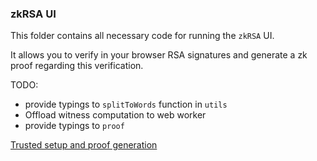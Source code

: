 ### zkRSA UI

This folder contains all necessary code for running the `zkRSA` UI. 

It allows you to verify in your browser RSA signatures and generate a zk proof regarding this verification.

TODO: 

- provide typings to `splitToWords` function in `utils`
- Offload witness computation to web worker
- provide typings to `proof`

[Trusted setup and proof generation](https://github.com/iden3/snarkjs/issues/9)

